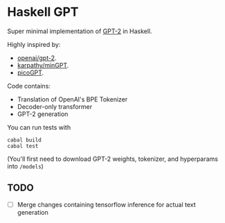 # Haskell GPT

Super minimal implementation of [GPT-2](https://d4mucfpksywv.cloudfront.net/better-language-models/language_models_are_unsupervised_multitask_learners.pdf) in Haskell.

Highly inspired by:
- [openai/gpt-2](https://github.com/openai/gpt-2).
- [karpathy/minGPT](https://github.com/karpathy/mingpt).
- [picoGPT](https://github.com/jaymody/picoGPT).

Code contains:
- Translation of OpenAI's BPE Tokenizer
- Decoder-only transformer
- GPT-2 generation


You can run tests with

```
cabal build
cabal test
```

(You'll first need to download GPT-2 weights, tokenizer, and hyperparams into `/models`)

## TODO
- [ ] Merge changes containing tensorflow inference for actual text generation
